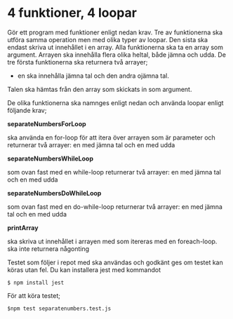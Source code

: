 # 4 funktioner, 4 loopar

Gör ett program med funktioner enligt nedan krav.
Tre av funktionerna ska utföra samma operation men med olika typer av loopar. Den sista ska endast skriva ut innehållet i en array.
Alla funktionerna ska ta en array som argument. Arrayen ska innehålla flera olika heltal, både jämna och udda.
De tre första funktionerna ska returnera två arrayer; 

- en ska innehålla jämna tal och den andra ojämna tal.

Talen ska hämtas från den array som skickats in som argument.

De olika funktionerna ska namnges enligt nedan och använda loopar enligt följande krav;

**separateNumbersForLoop**

ska använda en for-loop för att itera över arrayen som är parameter och
returnerar två arrayer: en med jämna tal och en med udda


**separateNumbersWhileLoop**

som ovan fast med en while-loop
returnerar två arrayer: en med jämna tal och en med udda


**separateNumbersDoWhileLoop**

som ovan fast med en do-while-loop
returnerar två arrayer: en med jämna tal och en med udda


**printArray**

ska skriva ut innehållet i arrayen med som itereras med en foreach-loop.
ska inte returnera någonting


Testet som följer i repot med ska användas och godkänt ges om testet kan köras utan fel.
Du kan installera jest med kommandot


    $ npm install jest


För att köra testet;


    $npm test separatenumbers.test.js


  

